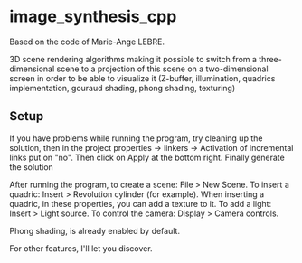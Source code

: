 # image_synthesis_cpp

Based on the code of Marie-Ange LEBRE.

3D scene rendering algorithms making it possible to switch from a three-dimensional scene to a projection of this scene on a two-dimensional screen in order to be able to visualize it (Z-buffer, illumination,  quadrics implementation,  gouraud shading, phong shading, texturing)

## Setup
If you have problems while running the program, try cleaning up the solution, then in the project properties -> linkers -> Activation of incremental links put on "no". Then click on Apply at the bottom right. Finally generate the solution

After running the program, to create a scene: File > New Scene. To insert a quadric: Insert > Revolution cylinder (for example). When inserting a quadric, in these properties, you can add a texture to it. To add a light: Insert > Light source. To control the camera: Display > Camera controls.

Phong shading, is already enabled by default.

For other features, I'll let you discover.
